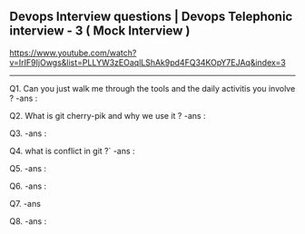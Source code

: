 ##  Devops Interview questions | Devops Telephonic interview - 3 ( Mock Interview ) 
https://www.youtube.com/watch?v=IrIF9IjOwgs&list=PLLYW3zEOaqlLShAk9pd4FQ34KOpY7EJAq&index=3

------------------------------------------

Q1. Can you just walk me through the tools and the daily activitis you involve ?
-ans :

Q2. What is git cherry-pik  and why we use it ?
-ans :

Q3.
-ans :

Q4. what is conflict in git ?`
-ans :

Q5.
-ans :

Q6.
-ans :

Q7.
-ans

Q8.
-ans :
